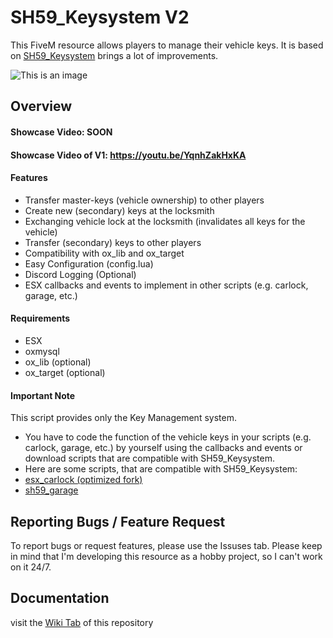 # SH59_Keysystem V2
This FiveM resource allows players to manage their vehicle keys.
It is based on [SH59_Keysystem](https://github.com/SteakHarpyie59/sh59_keysystem) brings a lot of improvements.

![This is an image](https://raw.githubusercontent.com/SteakHarpyie59/images-for-my-work/main/KeysysV2_Image.png)

## Overview
#### Showcase Video: SOON
#### Showcase Video of V1: https://youtu.be/YqnhZakHxKA

#### Features
- Transfer master-keys (vehicle ownership) to other players
- Create new (secondary) keys at the locksmith
- Exchanging vehicle lock at the locksmith (invalidates all keys for the vehicle)
- Transfer (secondary) keys to other players
- Compatibility with ox_lib and ox_target
- Easy Configuration (config.lua)
- Discord Logging (Optional)
- ESX callbacks and events to implement in other scripts (e.g. carlock, garage, etc.)


#### Requirements
- ESX
- oxmysql
- ox_lib (optional)
- ox_target (optional)

#### Important Note
This script provides only the Key Management system.
- You have to code the function of the vehicle keys in your scripts (e.g. carlock, garage, etc.) by yourself using the callbacks and events or download scripts that are compatible with SH59_Keysystem.
- Here are some scripts, that are compatible with SH59_Keysystem:
- [esx_carlock (optimized fork)](https://github.com/SteakHarpyie59/esx_carlock)
- [sh59_garage](https://github.com/SteakHarpyie59/sh59_garage)

## Reporting Bugs / Feature Request
To report bugs or request features, please use the Issuses tab.
Please keep in mind that I'm developing this resource as a hobby project, so I can't work on it 24/7.

## Documentation
visit the [Wiki Tab](https://github.com/SteakHarpyie59/sh59_keysystem/wiki) of this repository
